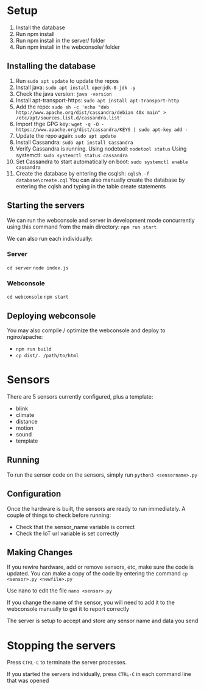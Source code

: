 # Setup

1. Install the database
2. Run npm install
3. Run npm install in the server/ folder
4. Run npm install in the webconsole/ folder

## Installing the database

1. Run `sudo apt update` to update the repos
2. Install java: `sudo apt install openjdk-8-jdk -y`
3. Check the java version: `java -version`
4. Install apt-transport-https: `sudo apt install apt-transport-http`
5. Add the repo: 
`sudo sh -c 'echo "deb http://www.apache.org/dist/cassandra/debian 40x main" > /etc/apt/sources.list.d/cassandra.list'`
6. Import thge GPG key:
`wget -q -O - https://www.apache.org/dist/cassandra/KEYS | sudo apt-key add -`
7. Update the repo again: `sudo apt update`
8. Install Cassandra: `sudo apt install Cassandra`
9. Verify Cassandra is running.
Using nodetool:
`nodetool status`
Using systemctl:
`sudo systemctl status cassandra`
10. Set Cassandra to start automatically on boot:
`sudo systemctl enable cassandra`
11. Create the database by entering the csqlsh:
`cqlsh -f database\create.cql`
You can also manually create the database by entering the cqlsh and typing in the table create statements

## Starting the servers

We can run the webconsole and server in development mode concurrently using this command from the main directory:
`npm run start`

We can also run each individually:
### Server
`cd server`
`node index.js`

### Webconsole
`cd webconsole`
`npm start`

## Deploying webconsole
You may also compile / optimize the webconsole and deploy to nginx/apache:
- `npm run build`
- `cp dist/. /path/to/html`

# Sensors
There are 5 sensors currently configured, plus a template:
- blink
- climate
- distance
- motion
- sound
- template

## Running
To run the sensor code on the sensors, simply run `python3 <sensorname>.py`

## Configuration
Once the hardware is built, the sensors are ready to run immediately. A couple of things to check before running:

- Check that the sensor_name variable is correct
- Check the IoT url variable is set correctly

## Making Changes
If you rewire hardware, add or remove sensors, etc, make sure the code is updated. 
You can make a copy of the code by entering the command `cp <sensor>.py <newfile>.py`

Use nano to edit the file `nano <sensor>.py`

If you change the name of the sensor, you will need to add it to the webconsole manually to get it to report correctly

The server is setup to accept and store any sensor name and data you send

# Stopping the servers
Press `CTRL-C` to terminate the server processes.

If you started the servers individually, press `CTRL-C` in each command line that was opened